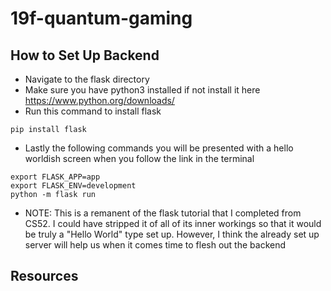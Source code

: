 # 19f-quantum-gaming

## How to Set Up Backend
* Navigate to the flask directory
* Make sure you have python3 installed if not install it here https://www.python.org/downloads/
* Run this command to install flask 
```
pip install flask
```
* Lastly the following commands you will be presented with a hello worldish screen when you follow the link in the terminal
```
export FLASK_APP=app
export FLASK_ENV=development
python -m flask run
```
* NOTE: This is a remanent of the flask tutorial that I completed from CS52. I could have stripped it of all of its inner workings so that it would be truly a "Hello World" type set up. However, I think the already set up server will help us when it comes time to flesh out the backend
## Resources
